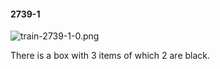 #### 2739-1
![train-2739-1-0.png](https://github.com/lil-lab/nlvr/raw/master/nlvr/train/images/42/train-2739-1-0.png "train-2739-1-0.png")

There is a box with 3 items of which 2 are black.